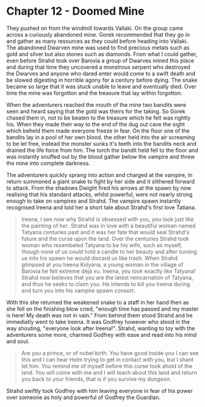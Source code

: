 # Chapter 12 - Doomed Mine

They pushed on from the windmill towards Vallaki. On the group came across a curiously abandoned mine. Gorek recommended that they go in and gather as many resources as they could before heading into Vallaki. The abandoned Dwarven mine was used to find precious metals such as gold and silver but also stones such as diamonds. From what I could gather, even before Strahd took over Barovia a group of Dwarves mined this place and during that time they uncovered a monstrous serpent who destroyed the Dwarves and anyone who dared enter would come to a swift death and be slowed digesting in horrible agony for a century before dying. The snake became so large that it was stuck unable to leave and eventually died. Over time the mine was forgotton and the treasure that lay within forgotton.

When the adventurers reached the mouth of the mine two bandits were seen and heard saying that the gold was theirs for the taking. So Gorek chased them in, not to be beaten to the treasure which he felt was rightly his. When they made their way to the end of the dug out cave the sight which beheld them made everyone freeze in fear. On the floor one of the bandits lay in a pool of her own blood, the other held into the air screaming to be let free, instead the monster sunks it's teeth into the bandits neck and drained the life force from him. The torch the bandit held fell to the floor and was instantly snuffed out by the blood gather below the vampire and threw the mine into complete darkness.

The adventurers quickly sprang into action and charged at the vampire, in return summoned a giant snake to fight by her side and it slithered forward to attack. From the shadows Dwight fired his arrows at the spawn by now realising that his standard attacks, whilst powerful, were not nearly strong enough to take on vampires and Strahd. The vampire spawn instantly recognised Ireena and told her a short tale about Strahd's first love Tatiana.

> Ireena, I see now why Strahd is obsessed with you, you look just like the painting of *her*. Strahd was in love with a beautiful woman named Tatyana centuries past and it was her fate that would seal Strahd's future and the curse upon the land. Over the centuries Strahd took woman who resembeled Tatyana to be his wife, such as myself, though none of us could hold a candle to her beauty and after turning us into his spawn he would discard us like trash. When Strahd glimpsed at you Ireena Kolyana, a young woman in the village of Barovia he felt extreme déjà vu. Ireena, you look exactly like Tatyana! Strahd now believes that you are the latest reincarnation of Tatyana, and thus he seeks to claim you. He intends to kill you Ireena during and turn you into his vampire spawn consort.

With this she returned the weakened snake to a staff in her hand then as she fell on the finishing blow cried, "enough time has passed and my master is here! My death was not in vain." From behind them stood Strahd and he immediatly went to take Ireena. It was Godfrey however who stood in the way shouting, "everyone look after Ireena!". Strahd, wanting to toy with the adventurers some more, charmed Godfrey with ease and read into his mind and soul.

> Are you a prince, or of nobel birth. You have good inside you I can see this and I can hear Helm trying to get in contact with you, but I shant let him. You remind me of myself before this curse took ahold of the land. You will come with me and I will teach about this land and return you back to your friends, that is if you survive my dungeon.

Strahd swiftly took Godfrey with him leaving everyone in fear of his power over someone as holy and powerful of Godfrey the Guardian.